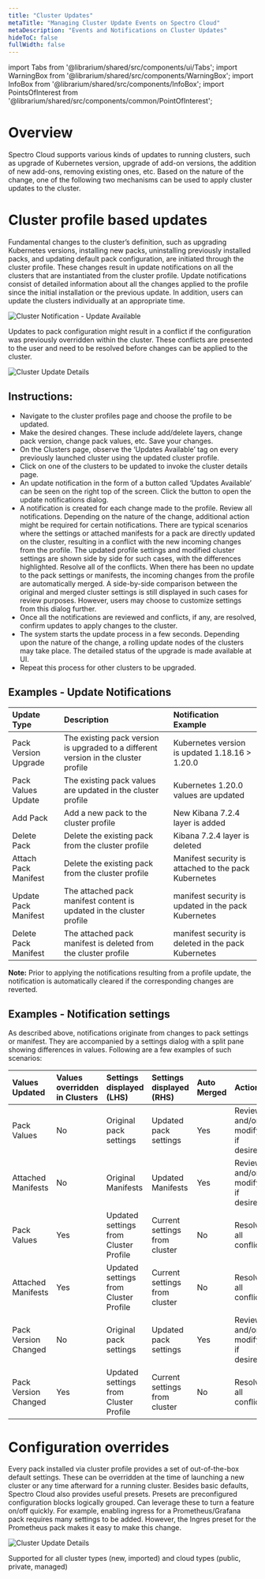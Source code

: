 ```yaml
---
title: "Cluster Updates"
metaTitle: "Managing Cluster Update Events on Spectro Cloud"
metaDescription: "Events and Notifications on Cluster Updates"
hideToC: false
fullWidth: false
---
```


import Tabs from '@librarium/shared/src/components/ui/Tabs';
import WarningBox from '@librarium/shared/src/components/WarningBox';
import InfoBox from '@librarium/shared/src/components/InfoBox';
import PointsOfInterest from '@librarium/shared/src/components/common/PointOfInterest';


# Overview

Spectro Cloud supports various kinds of updates to running clusters, such as upgrade of Kubernetes version, upgrade of add-on versions, the addition of new add-ons, removing existing ones, etc. Based on the nature of the change, one of the following two mechanisms can be used to apply cluster updates to the cluster.

# Cluster profile based updates
Fundamental changes to the cluster’s definition, such as upgrading Kubernetes versions, installing new packs, uninstalling previously installed packs, and updating default pack configuration, are initiated through the cluster profile. These changes result in update notifications on all the clusters that are instantiated from the cluster profile. Update notifications consist of detailed information about all the changes applied to the profile since the initial installation or the previous update. In addition, users can update the clusters individually at an appropriate time. 

![Cluster Notification - Update Available](/cluster_list_update_available.png)

Updates to pack configuration might result in a conflict if the configuration was previously overridden within the cluster. These conflicts are presented to the user and need to be resolved before changes can be applied to the cluster.


![Cluster Update Details](/cluster_update_available_detail.png)



## Instructions:
* Navigate to the cluster profiles page and choose the profile to be updated. 
* Make the desired changes. These include add/delete layers, change pack version, change pack values, etc. Save your changes. 
* On the Clusters page, observe the  ‘Updates Available’ tag on every previously launched cluster using the updated cluster profile.
* Click on one of the clusters to be updated to invoke the cluster details page. 
* An update notification in the form of a button called ‘Updates Available’ can be seen on the right top of the screen. Click the button to open the update  notifications dialog.
* A notification is created for each change made to the profile. Review all notifications. Depending on the nature of the change, additional action might be required for certain notifications. There are typical scenarios where the settings or attached manifests for a pack are directly updated on the cluster, resulting in a conflict with the new incoming changes from the profile. The updated profile settings and modified cluster settings are shown side by side for such cases, with the differences highlighted. Resolve all of the conflicts. When there has been no update to the pack settings or manifests, the incoming changes from the profile are automatically merged. A side-by-side comparison between the original and merged cluster settings is still displayed in such cases for review purposes. However, users may choose to customize settings from this dialog further. 
* Once all the notifications are reviewed and conflicts, if any, are resolved, confirm updates to apply changes to the cluster. 
* The system starts the update process in a few seconds. Depending upon the nature of the change, a rolling update nodes of the clusters may take place. The detailed status of the upgrade is made available at UI. 
* Repeat this process for other clusters to be upgraded.


## Examples - Update Notifications

|Update Type     |Description|Notification Example                   |
|:---------------|:---------|:-----------------------|
Pack Version Upgrade |The existing pack version is upgraded to a different version in the cluster profile     |Kubernetes version is updated 1.18.16 > 1.20.0|
|Pack Values Update |The existing pack values are updated in the cluster profile       |Kubernetes  1.20.0 values are updated|
|Add Pack|Add a new pack to the cluster profile    |New Kibana 7.2.4 layer is added|
|Delete Pack|Delete the existing pack from the cluster profile      |Kibana 7.2.4 layer is deleted|
|Attach Pack Manifest|Delete the existing pack from the cluster profile      |Manifest security is attached to the pack Kubernetes|
|Update Pack Manifest|The attached pack manifest content is updated in the cluster profile|manifest security is updated in the pack Kubernetes|
|Delete Pack Manifest |The attached pack manifest is deleted from the cluster profile|manifest security is deleted in the pack Kubernetes|

**Note:**
Prior to applying the notifications resulting from a profile update, the notification is automatically cleared if the corresponding changes are reverted. 
 
## Examples - Notification settings

As described above, notifications originate from changes to pack settings or manifest. They are accompanied by a settings dialog with a split pane showing differences in values. Following are a few examples of such scenarios:

|Values Updated    |Values overridden in Clusters   |Settings displayed (LHS)   |Settings displayed (RHS)   |Auto Merged  | Action  |
|:---------------|:---------|:--------------------|:--------|:-------|:--------|
|Pack Values|No|Original pack settings| Updated pack settings| Yes| Review and/or modify if desired|
|Attached Manifests|No|Original Manifests| Updated Manifests| Yes| Review and/or modify if desired|
|Pack Values|Yes|Updated settings from Cluster Profile| Current settings from cluster| No| Resolve all conflicts|
|Attached Manifests|Yes|Updated settings from Cluster Profile| Current settings from cluster| No| Resolve all conflicts|
|Pack Version Changed|No|Original pack settings| Updated pack settings| Yes| Review and/or modify if desired|
|Pack Version Changed|Yes|Updated settings from Cluster Profile| Current settings from cluster| No| Resolve all conflicts|

# Configuration overrides

Every pack installed via cluster profile provides a set of out-of-the-box default settings. These can be overridden at the time of launching a new cluster or any time afterward for a running cluster. Besides basic defaults, Spectro Cloud also provides useful presets. Presets are preconfigured configuration blocks logically grouped. Can leverage these to turn a feature on/off quickly. For example, enabling ingress for a Prometheus/Grafana pack requires many settings to be added. However, the Ingres preset for the Prometheus pack makes it easy to make this change. 

![Cluster Update Details](/cluster_config_override.png)


<InfoBox>
    Supported for all cluster types (new, imported) and cloud types (public, private, managed)
</InfoBox>
